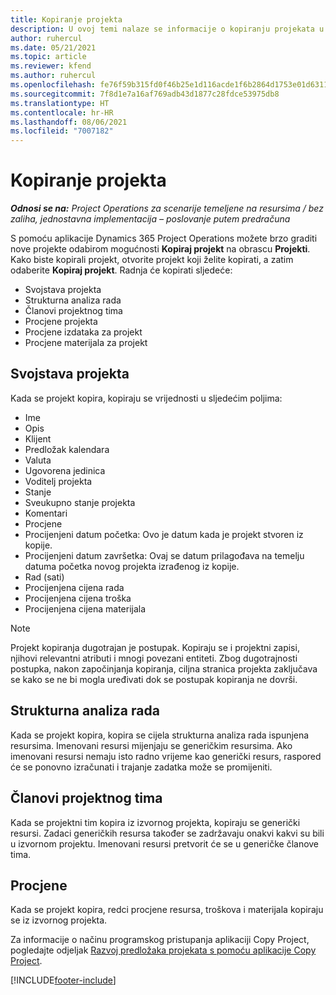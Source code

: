 ```yaml
---
title: Kopiranje projekta
description: U ovoj temi nalaze se informacije o kopiranju projekata u aplikaciji Dynamics 365 Project Operations.
author: ruhercul
ms.date: 05/21/2021
ms.topic: article
ms.reviewer: kfend
ms.author: ruhercul
ms.openlocfilehash: fe76f59b315fd0f46b25e1d116acde1f6b2864d1753e01d6311ea93ae7d116fc
ms.sourcegitcommit: 7f8d1e7a16af769adb43d1877c28fdce53975db8
ms.translationtype: HT
ms.contentlocale: hr-HR
ms.lasthandoff: 08/06/2021
ms.locfileid: "7007182"
---
```

# <a name="copy-a-project"></a>Kopiranje projekta

_**Odnosi se na:** Project Operations za scenarije temeljene na resursima / bez zaliha, jednostavna implementacija – poslovanje putem predračuna_

S pomoću aplikacije Dynamics 365 Project Operations možete brzo graditi nove projekte odabirom mogućnosti **Kopiraj projekt** na obrascu **Projekti**. Kako biste kopirali projekt, otvorite projekt koji želite kopirati, a zatim odaberite **Kopiraj projekt**. Radnja će kopirati sljedeće:

- Svojstava projekta 
- Strukturna analiza rada
- Članovi projektnog tima
- Procjene projekta
- Procjene izdataka za projekt
- Procjene materijala za projekt

## <a name="project-properties"></a>Svojstava projekta

Kada se projekt kopira, kopiraju se vrijednosti u sljedećim poljima:

- Ime
- Opis
- Klijent
- Predložak kalendara
- Valuta
- Ugovorena jedinica
- Voditelj projekta
- Stanje
- Sveukupno stanje projekta
- Komentari
- Procjene
- Procijenjeni datum početka: Ovo je datum kada je projekt stvoren iz kopije.
- Procijenjeni datum završetka: Ovaj se datum prilagođava na temelju datuma početka novog projekta izrađenog iz kopije.
- Rad (sati)
- Procijenjena cijena rada
- Procijenjena cijena troška
- Procijenjena cijena materijala

> [!NOTE]
> Projekt kopiranja dugotrajan je postupak. Kopiraju se i projektni zapisi, njihovi relevantni atributi i mnogi povezani entiteti. Zbog dugotrajnosti postupka, nakon započinjanja kopiranja, ciljna stranica projekta zaključava se kako se ne bi mogla uređivati dok se postupak kopiranja ne dovrši.

## <a name="work-breakdown-structure"></a>Strukturna analiza rada

Kada se projekt kopira, kopira se cijela strukturna analiza rada ispunjena resursima. Imenovani resursi mijenjaju se generičkim resursima. Ako imenovani resursi nemaju isto radno vrijeme kao generički resurs, raspored će se ponovno izračunati i trajanje zadatka može se promijeniti.

## <a name="project-team-members"></a>Članovi projektnog tima

Kada se projektni tim kopira iz izvornog projekta, kopiraju se generički resursi. Zadaci generičkih resursa također se zadržavaju onakvi kakvi su bili u izvornom projektu. Imenovani resursi pretvorit će se u generičke članove tima.

## <a name="estimates"></a>Procjene

Kada se projekt kopira, redci procjene resursa, troškova i materijala kopiraju se iz izvornog projekta. 

Za informacije o načinu programskog pristupanja aplikaciji Copy Project, pogledajte odjeljak [Razvoj predložaka projekata s pomoću aplikacije Copy Project](dev-copy-project.md).


[!INCLUDE[footer-include](../includes/footer-banner.md)]
